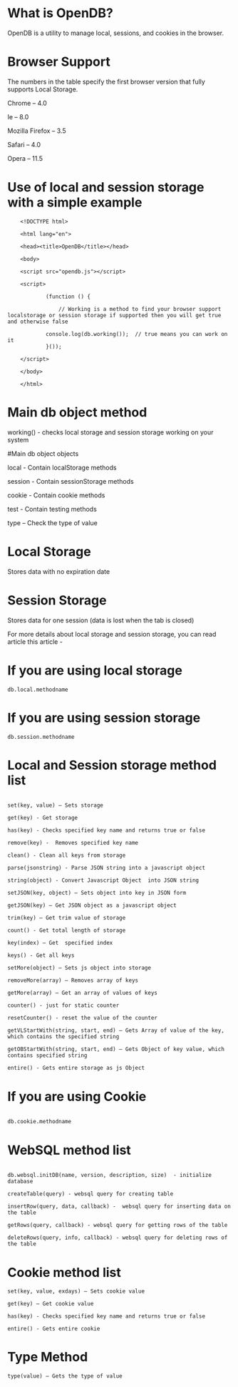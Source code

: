 # What is OpenDB?
OpenDB is a utility to manage local, sessions, and cookies in the browser.

# Browser Support
The numbers in the table specify the first browser version that fully supports Local Storage.

Chrome – 4.0

Ie – 8.0

Mozilla Firefox – 3.5

Safari – 4.0

Opera – 11.5

# Use of local and session storage with a simple example
``````
    <!DOCTYPE html>

    <html lang="en">

    <head><title>OpenDB</title></head>

    <body>

	<script src="opendb.js"></script>

  	<script>

    		(function () {

      			// Working is a method to find your browser support localstorage or session storage if supported then you will get true and otherwise false

			console.log(db.working());  // true means you can work on it
    		}());

  	</script>

    </body>

    </html>
``````

# Main db object method

working() - checks local storage and session storage working on your system

#Main db object objects

local  -  Contain localStorage methods

session  -  Contain sessionStorage methods

cookie - Contain cookie methods

test  -  Contain testing methods

type – Check the type of value

# Local Storage
Stores data with no expiration date

# Session Storage
Stores data for one session (data is lost when the tab is closed)


For more details about local storage and session storage, you can read article this article - 

# If you are using local storage
``````
db.local.methodname
``````

# If you are using session storage
``````
db.session.methodname
``````

# Local and Session storage method list
``````

set(key, value) – Sets storage

get(key) - Get storage

has(key) - Checks specified key name and returns true or false

remove(key) -  Removes specified key name

clean() - Clean all keys from storage

parse(jsonstring) - Parse JSON string into a javascript object

string(object) - Convert Javascript Object  into JSON string

setJSON(key, object) – Sets object into key in JSON form

getJSON(key) – Get JSON object as a javascript object

trim(key) – Get trim value of storage

count() - Get total length of storage

key(index) – Get  specified index

keys() - Get all keys

setMore(object) – Sets js object into storage

removeMore(array) – Removes array of keys

getMore(array) – Get an array of values of keys

counter() - just for static counter

resetCounter() - reset the value of the counter

getVLStartWith(string, start, end) – Gets Array of value of the key, which contains the specified string

getOBStartWith(string, start, end) – Gets Object of key value, which contains specified string

entire() - Gets entire storage as js Object
``````

# If you are using Cookie
``````

db.cookie.methodname
``````

# WebSQL method list
``````

db.websql.initDB(name, version, description, size)  - initialize database

createTable(query) - websql query for creating table

insertRow(query, data, callback) -  websql query for inserting data on the table

getRows(query, callback) - websql query for getting rows of the table

deleteRows(query, info, callback) - websql query for deleting rows of the table
``````

# Cookie method list
``````
set(key, value, exdays) – Sets cookie value

get(key) – Get cookie value

has(key) - Checks specified key name and returns true or false

entire() - Gets entire cookie
``````

# Type Method  
``````
type(value) – Gets the type of value
``````
